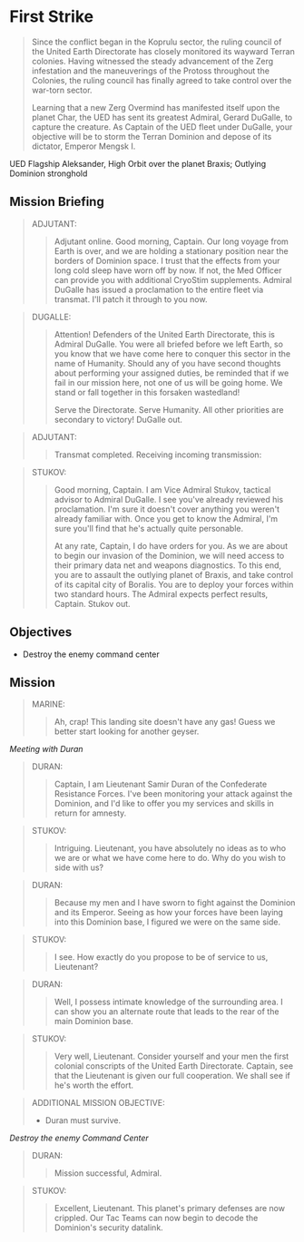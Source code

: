 # First Strike

> Since the conflict began in the Koprulu sector, the ruling council of the United Earth Directorate has closely monitored its wayward Terran colonies. Having witnessed the steady advancement of the Zerg infestation and the maneuverings of the Protoss throughout the Colonies, the ruling council has finally agreed to take control over the war-torn sector.
>
> Learning that a new Zerg Overmind has manifested itself upon the planet Char, the UED has sent its greatest Admiral, Gerard DuGalle, to capture the creature. As Captain of the UED fleet under DuGalle, your objective will be to storm the Terran Dominion and depose of its dictator, Emperor Mengsk I.

UED Flagship Aleksander, High Orbit over the planet Braxis; Outlying Dominion stronghold

## Mission Briefing

> ADJUTANT:
>> Adjutant online. Good morning, Captain. Our long voyage from Earth is over, and we are holding a stationary position near the borders of Dominion space. I trust that the effects from your long cold sleep have worn off by now. If not, the Med Officer can provide you with additional CryoStim supplements. Admiral DuGalle has issued a proclamation to the entire fleet via transmat. I'll patch it through to you now.

> DUGALLE:
>> Attention! Defenders of the United Earth Directorate, this is Admiral DuGalle. You were all briefed before we left Earth, so you know that we have come here to conquer this sector in the name of Humanity. Should any of you have second thoughts about performing your assigned duties, be reminded that if we fail in our mission here, not one of us will be going home. We stand or fall together in this forsaken wastedland!
>>
>> Serve the Directorate. Serve Humanity. All other priorities are secondary to victory! DuGalle out.

> ADJUTANT:
>> Transmat completed. Receiving incoming transmission:

> STUKOV:
>> Good morning, Captain. I am Vice Admiral Stukov, tactical advisor to Admiral DuGalle. I see you've already reviewed his proclamation. I'm sure it doesn't cover anything you weren't already familiar with. Once you get to know the Admiral, I'm sure you'll find that he's actually quite personable.
>>
>> At any rate, Captain, I do have orders for you. As we are about to begin our invasion of the Dominion, we will need access to their primary data net and weapons diagnostics. To this end, you are to assault the outlying planet of Braxis, and take control of its capital city of Boralis. You are to deploy your forces within two standard hours. The Admiral expects perfect results, Captain. Stukov out.

## Objectives

- Destroy the enemy command center

## Mission

> MARINE:
>> Ah, crap! This landing site doesn't have any gas! Guess we better start looking for another geyser.

_Meeting with Duran_

> DURAN:
>> Captain, I am Lieutenant Samir Duran of the Confederate Resistance Forces. I've been monitoring your attack against the Dominion, and I'd like to offer you my services and skills in return for amnesty.

> STUKOV:
>> Intriguing. Lieutenant, you have absolutely no ideas as to who we are or what we have come here to do. Why do you wish to side with us?

> DURAN:
>> Because my men and I have sworn to fight against the Dominion and its Emperor. Seeing as how your forces have been laying into this Dominion base, I figured we were on the same side.

> STUKOV:
>> I see. How exactly do you propose to be of service to us, Lieutenant?

> DURAN:
>> Well, I possess intimate knowledge of the surrounding area. I can show you an alternate route that leads to the rear of the main Dominion base.

> STUKOV:
>> Very well, Lieutenant. Consider yourself and your men the first colonial conscripts of the United Earth Directorate. Captain, see that the Lieutenant is given our full cooperation. We shall see if he's worth the effort.

> ADDITIONAL MISSION OBJECTIVE:
> - Duran must survive.

_Destroy the enemy Command Center_

> DURAN:
>> Mission successful, Admiral.

> STUKOV:
>> Excellent, Lieutenant. This planet's primary defenses are now crippled. Our Tac Teams can now begin to decode the Dominion's security datalink.